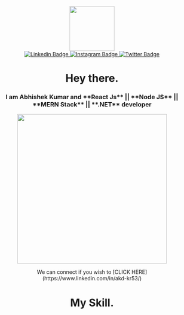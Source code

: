       
<div id="topImage" align="center">
      <img src="https://media.giphy.com/media/M9gbBd9nbDrOTu1Mqx/giphy.gif" width:"120" height="120"/>
 </div> 
 <div id="badges" align="center">
      <a href="https://www.linkedin.com/in/akd-kr53/">
            <img src="https://img.shields.io/badge/LinkedIn-blue?logo=linkedin&logoColor=white&style=for-the-badge" alt="Linkedin Badge"/>
      </a>
      <a href="https://www.linkedin.com/in/akd-kr53/">
            <img src="https://img.shields.io/badge/Instagram-red?logo=instagram&logoColor=white&style=for-the-badge" alt="Instagram Badge"/>
      </a>
      <a href="https://www.linkedin.com/in/akd-kr53/">
           <img src="https://img.shields.io/badge/Twitter-blue?style=for-the-badge&logo=twitter&logoColor=white" alt="Twitter Badge"/>
      </a>
 </div>     
<h1 align="center"> Hey there. </h1>
<h3 align="center"> I am Abhishek Kumar and **React Js** || **Node JS** || **MERN Stack** || **.NET** developer </h3>
<div id="image" align= "center"> 
 <img src=![GithubImage (1)](https://user-images.githubusercontent.com/76629016/212901247-26ad142b-4476-4663-82c3-9cfabbd3ca8c.gif)  width="400" height="400"/>
</div>
<p align="center">We can connect if you wish to [CLICK HERE](https://www.linkedin.com/in/akd-kr53/)</p>

<h1 align="center">My Skill. </h1> 
<!--
**kr53akd/kr53akd** is a ✨ _special_ ✨ repository because its `README.md` (this file) appears on your GitHub profile.

Here are some ideas to get you started:

- 🔭 I’m currently working on ...
- 🌱 I’m currently learning ...
- 👯 I’m looking to collaborate on ...
- 🤔 I’m looking for help with ...
- 💬 Ask me about ...
- 📫 How to reach me: ...
- 😄 Pronouns: ...
- ⚡ Fun fact: ...
-->

